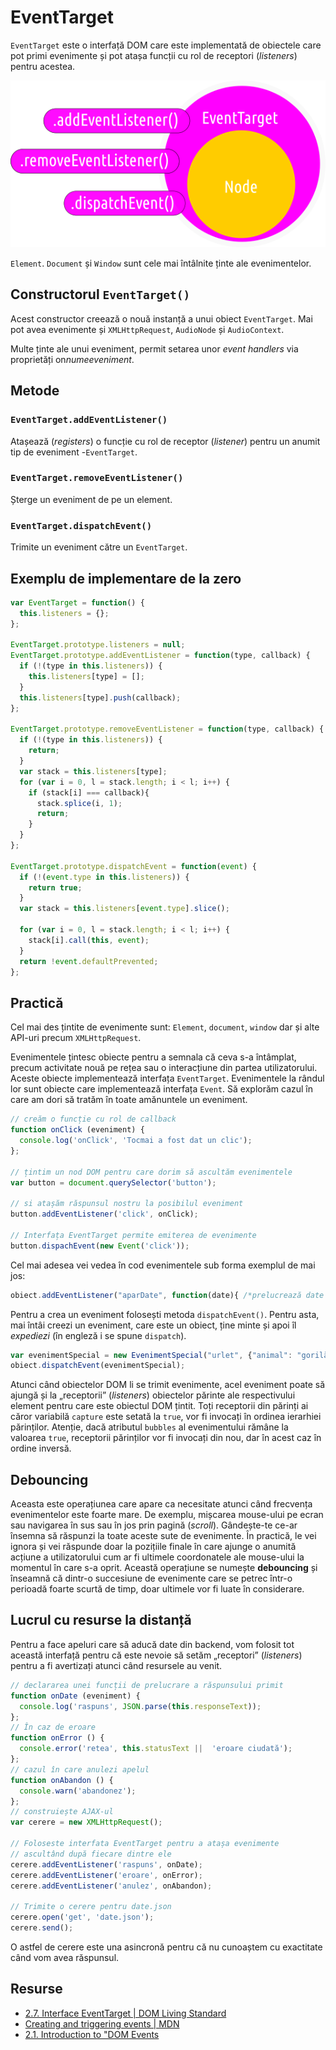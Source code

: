 # EventTarget

`EventTarget` este o interfață DOM care este implementată de obiectele care pot primi evenimente și pot atașa funcții cu rol de receptori (*listeners*) pentru acestea.

![](img/EventTarget-Node.png)

`Element`. `Document` și `Window` sunt cele mai întâlnite ținte ale evenimentelor.

## Constructorul `EventTarget()`

Acest constructor creează o nouă instanță a unui obiect `EventTarget`. Mai pot avea evenimente și `XMLHttpRequest`, `AudioNode` și `AudioContext`.

Multe ținte ale unui eveniment, permit setarea unor *event handlers* via proprietăți on*numeeveniment*.

## Metode

### `EventTarget.addEventListener()`

Atașează (*registers*) o funcție cu rol de receptor (*listener*) pentru un anumit tip de eveniment -`EventTarget`.

### `EventTarget.removeEventListener()`

Șterge un eveniment de pe un element.

### `EventTarget.dispatchEvent()`

Trimite un eveniment către un `EventTarget`.

## Exemplu de implementare de la zero

```javascript
var EventTarget = function() {
  this.listeners = {};
};

EventTarget.prototype.listeners = null;
EventTarget.prototype.addEventListener = function(type, callback) {
  if (!(type in this.listeners)) {
    this.listeners[type] = [];
  }
  this.listeners[type].push(callback);
};

EventTarget.prototype.removeEventListener = function(type, callback) {
  if (!(type in this.listeners)) {
    return;
  }
  var stack = this.listeners[type];
  for (var i = 0, l = stack.length; i < l; i++) {
    if (stack[i] === callback){
      stack.splice(i, 1);
      return;
    }
  }
};

EventTarget.prototype.dispatchEvent = function(event) {
  if (!(event.type in this.listeners)) {
    return true;
  }
  var stack = this.listeners[event.type].slice();

  for (var i = 0, l = stack.length; i < l; i++) {
    stack[i].call(this, event);
  }
  return !event.defaultPrevented;
};
```

## Practică

Cel mai des țintite de evenimente sunt: `Element`, `document`, `window` dar și alte API-uri precum `XMLHttpRequest`.

Evenimentele țintesc obiecte pentru a semnala că ceva s-a întâmplat, precum activitate nouă pe rețea sau o interacțiune din partea utilizatorului. Aceste obiecte implementează interfața `EventTarget`. Evenimentele la rândul lor sunt obiecte care implementează interfața `Event`. Să explorăm cazul în care am dori să tratăm în toate amănuntele un eveniment.

```javascript
// creăm o funcție cu rol de callback
function onClick (eveniment) {
  console.log('onClick', 'Tocmai a fost dat un clic');
};

// țintim un nod DOM pentru care dorim să ascultăm evenimentele
var button = document.querySelector('button');

// si atașăm răspunsul nostru la posibilul eveniment
button.addEventListener('click', onClick);

// Interfața EventTarget permite emiterea de evenimente
button.dispachEvent(new Event('click'));
```

Cel mai adesea vei vedea în cod evenimentele sub forma exemplul de mai jos:

```javascript
obiect.addEventListener("aparDate", function(date){ /*prelucrează date */ });
```

Pentru a crea un eveniment folosești metoda `dispatchEvent()`. Pentru asta, mai întâi creezi un eveniment, care este un obiect, ține minte și apoi îl *expediezi* (în engleză i se spune `dispatch`).

```javascript
var evenimentSpecial = new EvenimentSpecial("urlet", {"animal": "gorilă"});
obiect.dispatchEvent(evenimentSpecial);
```

Atunci când obiectelor DOM li se trimit evenimente, acel eveniment poate să ajungă și la „receptorii” (*listeners*) obiectelor părinte ale respectivului element pentru care este obiectul DOM țintit. Toți receptorii din părinți ai căror variabilă `capture` este setată la `true`, vor fi invocați în ordinea ierarhiei părinților. Atenție, dacă atributul `bubbles` al evenimentului rămâne la valoarea `true`, receptorii părinților vor fi invocați din nou, dar în acest caz în ordine inversă.

## Debouncing

Aceasta este operațiunea care apare ca necesitate atunci când frecvența evenimentelor este foarte mare. De exemplu, mișcarea mouse-ului pe ecran sau navigarea în sus sau în jos prin pagină (*scroll*). Gândește-te ce-ar însemna să răspunzi la toate aceste sute de evenimente. În practică, le vei ignora și vei răspunde doar la pozițiile finale în care ajunge o anumită acțiune a utilizatorului cum ar fi ultimele coordonatele ale mouse-ului la momentul în care s-a oprit. Această operațiune se numește **debouncing** și înseamnă că dintr-o succesiune de evenimente care se petrec într-o perioadă foarte scurtă de timp, doar ultimele vor fi luate în considerare.

## Lucrul cu resurse la distanță

Pentru a face apeluri care să aducă date din backend, vom folosit tot această interfață pentru că este nevoie să setăm „receptori” (*listeners*) pentru a fi avertizați atunci când resursele au venit.

```javascript
// declararea unei funcții de prelucrare a răspunsului primit
function onDate (eveniment) {
  console.log('raspuns', JSON.parse(this.responseText));
};
// În caz de eroare
function onError () {
  console.error('retea', this.statusText ||  'eroare ciudată');
};
// cazul în care anulezi apelul
function onAbandon () {
  console.warn('abandonez');
};
// construiește AJAX-ul
var cerere = new XMLHttpRequest();

// Foloseste interfata EventTarget pentru a atașa evenimente
// ascultând după fiecare dintre ele
cerere.addEventListener('raspuns', onDate);
cerere.addEventListener('eroare', onError);
cerere.addEventListener('anulez', onAbandon);

// Trimite o cerere pentru date.json
cerere.open('get', 'date.json');
cerere.send();
```

O astfel de cerere este una asincronă pentru că nu cunoaștem cu exactitate când vom avea răspunsul.

## Resurse

- [2.7. Interface EventTarget | DOM Living Standard](https://dom.spec.whatwg.org/#callbackdef-eventlistener)
- [Creating and triggering events | MDN](https://developer.mozilla.org/en-US/docs/Web/Guide/Events/Creating_and_triggering_events)
- [2.1. Introduction to "DOM Events](https://dom.spec.whatwg.org/#introduction-to-dom-events)
